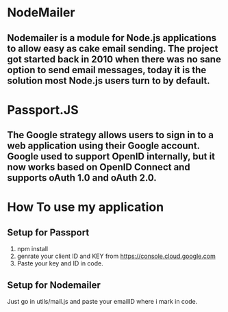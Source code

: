 # NodeMailer



## Nodemailer is a module for Node.js applications to allow easy as cake email sending. The project got started back in 2010      when there was no sane option to send email messages, today it is the solution most Node.js users turn to by default.

# Passport.JS

## The Google strategy allows users to sign in to a web application using their Google account. Google used to support OpenID      internally, but it now works based on OpenID Connect and supports oAuth 1.0 and oAuth 2.0.

# How To use my application

## Setup for Passport  
 
 1. npm install
 2. genrate your client ID and KEY from https://console.cloud.google.com
 3. Paste your key and ID in code.

## Setup for Nodemailer

   Just go in utils/mail.js and paste your emailID where i mark in code.
